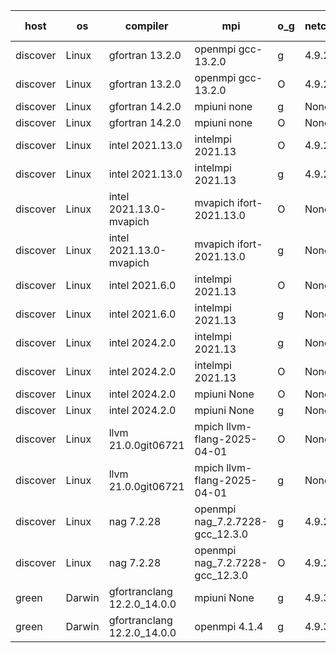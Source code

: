 

| host     | os       | compiler                              | mpi                      | o_g        | netcdf        | build       | u_pass          | u_fail          | s_pass            | s_fail            | e_pass             | e_fail             | nuopc_pass       | nuopc_fail       | artifacts link          |
|----------|----------|---------------------------------------|--------------------------|------------|---------------|-------------|-----------------|-----------------|-------------------|-------------------|--------------------|--------------------|------------------|------------------|-------------------------|
| discover | Linux | gfortran 13.2.0 | openmpi gcc-13.2.0  | g | 4.9.2  | PASS | 14228 | 0 | 51 | 0 | 80 | 0 | 57 | 0 | <a href="https://github.com/esmf-org/esmf-test-artifacts/tree/8562c7b865c08b0986a234a31c6b80521ac1b3af/develop/gfortran/13.2.0/g/openmpi/gcc-13.2.0" target="_blank">8562c7b</a> | 
| discover | Linux | gfortran 13.2.0 | openmpi gcc-13.2.0  | O | 4.9.2  | PASS | 14228 | 0 | 51 | 0 | 80 | 0 | 57 | 0 | <a href="https://github.com/esmf-org/esmf-test-artifacts/tree/110ac58f81f6d225be5f72a3436abc68b966346f/develop/gfortran/13.2.0/O/openmpi/gcc-13.2.0" target="_blank">110ac58</a> | 
| discover | Linux | gfortran 14.2.0 | mpiuni none  | g | None  | PASS | 12559 | 0 | 9 | 0 | 42 | 0 | None | None | <a href="https://github.com/esmf-org/esmf-test-artifacts/tree/ddf41199d83afd2da20001b8ea448bc93a3cf8ce/develop/gfortran/14.2.0/g/mpiuni/none" target="_blank">ddf4119</a> | 
| discover | Linux | gfortran 14.2.0 | mpiuni none  | O | None  | PASS | 12559 | 0 | 9 | 0 | 42 | 0 | None | None | <a href="https://github.com/esmf-org/esmf-test-artifacts/tree/eb35ddf2430b468c18c915cc983a714953c28df3/develop/gfortran/14.2.0/O/mpiuni/none" target="_blank">eb35ddf</a> | 
| discover | Linux | intel 2021.13.0 | intelmpi 2021.13  | O | 4.9.2  | PASS | 14228 | 0 | 51 | 0 | 80 | 0 | 57 | 0 | <a href="https://github.com/esmf-org/esmf-test-artifacts/tree/c3db0354053fd23dc5f8418f607049116b0d5378/develop/intel/2021.13.0/O/intelmpi/2021.13" target="_blank">c3db035</a> | 
| discover | Linux | intel 2021.13.0 | intelmpi 2021.13  | g | 4.9.2  | PASS | 14228 | 0 | 51 | 0 | 80 | 0 | 57 | 0 | <a href="https://github.com/esmf-org/esmf-test-artifacts/tree/3320b00b81438d8f992f9d58bfd4592127500a2a/develop/intel/2021.13.0/g/intelmpi/2021.13" target="_blank">3320b00</a> | 
| discover | Linux | intel 2021.13.0-mvapich | mvapich ifort-2021.13.0  | O | None  | PASS | 14228 | 0 | 51 | 0 | 80 | 0 | 57 | 0 | <a href="https://github.com/esmf-org/esmf-test-artifacts/tree/c264c9cd2a474c55076f2f1b41d27b9816075d40/develop/intel/2021.13.0-mvapich/O/mvapich/ifort-2021.13.0" target="_blank">c264c9c</a> | 
| discover | Linux | intel 2021.13.0-mvapich | mvapich ifort-2021.13.0  | g | None  | PASS | 14228 | 0 | 51 | 0 | 80 | 0 | 57 | 0 | <a href="https://github.com/esmf-org/esmf-test-artifacts/tree/342eeb35aab7fec0e6da14fd1382b64953b1f1f2/develop/intel/2021.13.0-mvapich/g/mvapich/ifort-2021.13.0" target="_blank">342eeb3</a> | 
| discover | Linux | intel 2021.6.0 | intelmpi 2021.13  | O | None  | PASS | 14228 | 0 | 51 | 0 | 80 | 0 | 57 | 0 | <a href="https://github.com/esmf-org/esmf-test-artifacts/tree/f6a68b10a73dc04cce6909e7d6751f5028bb7045/develop/intel/2021.6.0/O/intelmpi/2021.13" target="_blank">f6a68b1</a> | 
| discover | Linux | intel 2021.6.0 | intelmpi 2021.13  | g | None  | PASS | 14228 | 0 | 51 | 0 | 80 | 0 | 57 | 0 | <a href="https://github.com/esmf-org/esmf-test-artifacts/tree/0033f7ba46e87012c5fd9bbbe9c5e99f32944aca/develop/intel/2021.6.0/g/intelmpi/2021.13" target="_blank">0033f7b</a> | 
| discover | Linux | intel 2024.2.0 | intelmpi 2021.13  | g | None  | PASS | 14227 | 1 | 51 | 0 | 80 | 0 | 57 | 0 | <a href="https://github.com/esmf-org/esmf-test-artifacts/tree/e29b572035995f3d939cbbdc41c1f0f03a37258f/develop/intel/2024.2.0/g/intelmpi/2021.13" target="_blank">e29b572</a> | 
| discover | Linux | intel 2024.2.0 | intelmpi 2021.13  | O | None  | PASS | 14228 | 0 | 51 | 0 | 80 | 0 | 57 | 0 | <a href="https://github.com/esmf-org/esmf-test-artifacts/tree/8a4f7756f217564dd1c5142113513f7c591e14b8/develop/intel/2024.2.0/O/intelmpi/2021.13" target="_blank">8a4f775</a> | 
| discover | Linux | intel 2024.2.0 | mpiuni None  | O | None  | PASS | 12559 | 0 | 9 | 0 | 42 | 0 | None | None | <a href="https://github.com/esmf-org/esmf-test-artifacts/tree/4119957cbee9f365add1cb371b25117d93617178/develop/intel/2024.2.0/O/mpiuni/None" target="_blank">4119957</a> | 
| discover | Linux | intel 2024.2.0 | mpiuni None  | g | None  | PASS | 12558 | 1 | 9 | 0 | 42 | 0 | None | None | <a href="https://github.com/esmf-org/esmf-test-artifacts/tree/19c003ad316065c242e427bb4672505fb7da73ab/develop/intel/2024.2.0/g/mpiuni/None" target="_blank">19c003a</a> | 
| discover | Linux | llvm 21.0.0git06721 | mpich llvm-flang-2025-04-01  | O | None  | PASS | None | None | None | None | None | None | None | None | <a href="https://github.com/esmf-org/esmf-test-artifacts/tree/62249d7ae8f859815374e187ca08e95960d6405d/develop/llvm/21.0.0git06721/O/mpich/llvm-flang-2025-04-01" target="_blank">62249d7</a> | 
| discover | Linux | llvm 21.0.0git06721 | mpich llvm-flang-2025-04-01  | g | None  | PASS | None | None | None | None | None | None | None | None | <a href="https://github.com/esmf-org/esmf-test-artifacts/tree/e81175b9512ea0f8e8c56b69b9b06c6b2a5a8da2/develop/llvm/21.0.0git06721/g/mpich/llvm-flang-2025-04-01" target="_blank">e81175b</a> | 
| discover | Linux | nag 7.2.28 | openmpi nag_7.2.7228-gcc_12.3.0  | g | 4.9.2  | PASS | 14228 | 0 | 51 | 0 | 80 | 0 | 56 | 1 | <a href="https://github.com/esmf-org/esmf-test-artifacts/tree/82db29859895a36a9e05f470c3d4d748738791cc/develop/nag/7.2.28/g/openmpi/nag_7.2.7228-gcc_12.3.0" target="_blank">82db298</a> | 
| discover | Linux | nag 7.2.28 | openmpi nag_7.2.7228-gcc_12.3.0  | O | 4.9.2  | PASS | 14228 | 0 | 51 | 0 | 80 | 0 | 56 | 1 | <a href="https://github.com/esmf-org/esmf-test-artifacts/tree/306262dff5c7adcf0aeb3a6f3df5b27537fd9b0c/develop/nag/7.2.28/O/openmpi/nag_7.2.7228-gcc_12.3.0" target="_blank">306262d</a> | 
| green | Darwin | gfortranclang 12.2.0_14.0.0 | mpiuni None  | g | 4.9.3  | PASS | 12559 | 0 | 9 | 0 | 42 | 0 | None | None | <a href="https://github.com/esmf-org/esmf-test-artifacts/tree/25157d2fa81027619bd68e312f3b06f8c26172af/develop/gfortranclang/12.2.0_14.0.0/g/mpiuni/None" target="_blank">25157d2</a> | 
| green | Darwin | gfortranclang 12.2.0_14.0.0 | openmpi 4.1.4  | g | 4.9.3  | PASS | 14228 | 0 | 51 | 0 | 80 | 0 | 58 | 0 | <a href="https://github.com/esmf-org/esmf-test-artifacts/tree/1978b0149b8f85c5c80183ea307d349014cdbf04/develop/gfortranclang/12.2.0_14.0.0/g/openmpi/4.1.4" target="_blank">1978b01</a> | 
